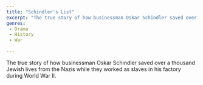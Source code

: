 ```yaml
---
title: "Schindler's List"
excerpt: "The true story of how businessman Oskar Schindler saved over a thousand Jewish lives from the Nazis while they worked as slaves in his factory during Wo..."
genres: 
 - Drama
 - History
 - War

---
```


The true story of how businessman Oskar Schindler saved over a thousand Jewish lives from the Nazis while they worked as slaves in his factory during World War II.
